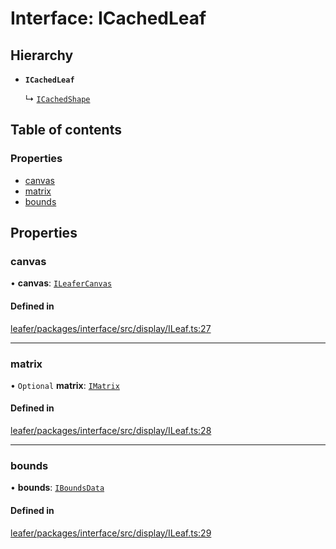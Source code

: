# Interface: ICachedLeaf

## Hierarchy

- **`ICachedLeaf`**

  ↳ [`ICachedShape`](ICachedShape.md)

## Table of contents

### Properties

- [canvas](ICachedLeaf.md#canvas)
- [matrix](ICachedLeaf.md#matrix)
- [bounds](ICachedLeaf.md#bounds)

## Properties

### canvas

• **canvas**: [`ILeaferCanvas`](ILeaferCanvas.md)

#### Defined in

[leafer/packages/interface/src/display/ILeaf.ts:27](https://github.com/leaferjs/leafer/blob/4821e21/packages/interface/src/display/ILeaf.ts#L27)

___

### matrix

• `Optional` **matrix**: [`IMatrix`](IMatrix.md)

#### Defined in

[leafer/packages/interface/src/display/ILeaf.ts:28](https://github.com/leaferjs/leafer/blob/4821e21/packages/interface/src/display/ILeaf.ts#L28)

___

### bounds

• **bounds**: [`IBoundsData`](IBoundsData.md)

#### Defined in

[leafer/packages/interface/src/display/ILeaf.ts:29](https://github.com/leaferjs/leafer/blob/4821e21/packages/interface/src/display/ILeaf.ts#L29)
